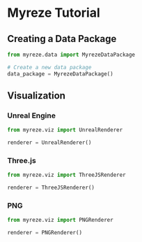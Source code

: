 # Myreze Tutorial

## Creating a Data Package

```python
from myreze.data import MyrezeDataPackage

# Create a new data package
data_package = MyrezeDataPackage()
```

## Visualization

### Unreal Engine

```python
from myreze.viz import UnrealRenderer

renderer = UnrealRenderer()
```

### Three.js

```python
from myreze.viz import ThreeJSRenderer

renderer = ThreeJSRenderer()
```

### PNG

```python
from myreze.viz import PNGRenderer

renderer = PNGRenderer()
``` 